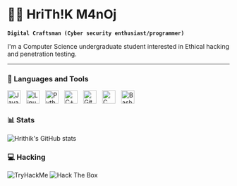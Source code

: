 # 🏄‍♂️ HriTh!K M4nOj

**`Digital Craftsman (Cyber security enthusiast/programmer)`**

I'm a Computer Science undergraduate student interested in Ethical hacking and penetration testing.
   

---

### 🧰 Languages and Tools

<img align="left" alt="Java" width="30px" style="padding-right:10px;" src="https://cdn.jsdelivr.net/gh/devicons/devicon/icons/java/java-original.svg"/>
<img align="left" alt="Linux" width="30px" style="padding-right:10px;" src="https://cdn.jsdelivr.net/gh/devicons/devicon/icons/linux/linux-original.svg" />
<img align="left" alt="Python" width="30px" style="padding-right:10px;" src="https://cdn.jsdelivr.net/gh/devicons/devicon/icons/python/python-plain.svg" />
<img align="left" alt="C++" width="30px" style="padding-right:10px;" src="https://cdn.jsdelivr.net/gh/devicons/devicon/icons/cplusplus/cplusplus-line.svg" />
<img align="left" alt="GitHub" width="30px" style="padding-right:10px;" src="https://cdn.jsdelivr.net/gh/devicons/devicon/icons/github/github-original.svg" />
<img align="left" alt="C" width="30px" style="padding-right:10px;" src="https://cdn.jsdelivr.net/gh/devicons/devicon/icons/c/c-original.svg" />
<img align="left" alt="Bash" width="30px" style="padding-right:10px;" src="https://cdn.jsdelivr.net/gh/devicons/devicon/icons/bash/bash-original.svg" />
<br />

#



### 📊 Stats
![Hrithik's GitHub stats](https://github-readme-stats.vercel.app/api?username=HriThik-MaNoj&show_icons=true&theme=gruvbox)

<!-- ![GitHub Streak](https://streak-stats.demolab.com?user=HriThik-MaNoj&theme=gruvbox&border_radius=4.5) -->

### 💻 Hacking
<img src="https://tryhackme-badges.s3.amazonaws.com/hrithikmanoj.png" alt="TryHackMe">
 <img src="http://www.hackthebox.eu/badge/image/468416" alt="Hack The Box">

